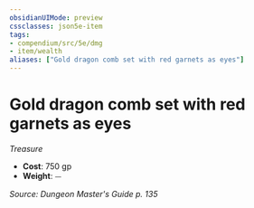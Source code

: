 ```yaml
---
obsidianUIMode: preview
cssclasses: json5e-item
tags:
- compendium/src/5e/dmg
- item/wealth
aliases: ["Gold dragon comb set with red garnets as eyes"]
---
```

# Gold dragon comb set with red garnets as eyes
*Treasure*  

- **Cost**: 750 gp
- **Weight**: ⏤

*Source: Dungeon Master's Guide p. 135*